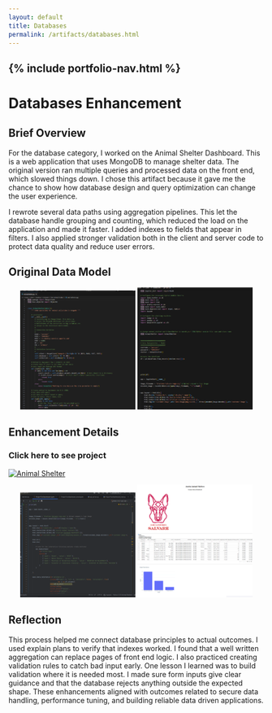 ```yaml
---
layout: default
title: Databases
permalink: /artifacts/databases.html
---
```


{% include portfolio-nav.html %}
---
# Databases Enhancement

## Brief Overview

For the database category, I worked on the Animal Shelter Dashboard. This is a web application that uses MongoDB to manage shelter data. The original version ran multiple queries and processed data on the front end, which slowed things down. I chose this artifact because it gave me the chance to show how database design and query optimization can change the user experience.

I rewrote several data paths using aggregation pipelines. This let the database handle grouping and counting, which reduced the load on the application and made it faster. I added indexes to fields that appear in filters. I also applied stronger validation both in the client and server code to protect data quality and reduce user errors.

## Original Data Model

<p align="center">
  <img src="https://github.com/CrisxEsc/CrisxEsco.github.io/blob/b21587879cd623d88208b2c4f50e4580ecbd12dc/assets/OG_Animal.png" width="45%">
  <img src="https://github.com/CrisxEsc/CrisxEsco.github.io/blob/b21587879cd623d88208b2c4f50e4580ecbd12dc/assets/OG_Dash.png" width="45%">
</p>

## Enhancement Details

### Click here to see project
[![Animal Shelter](https://img.shields.io/badge/GitHub-Animal%20Shelter-181717?logo=github)](https://github.com/CrisxEsc/Animal-Shelter)



<p align="center">
  <img src="https://github.com/CrisxEsc/CrisxEsco.github.io/blob/c170431faea6370e7f68e6c00a9b9216d2ad2598/assets/New_Dash.png" width="45%">
  <img src="https://github.com/CrisxEsc/CrisxEsco.github.io/blob/c294a736c73d756afacf74395e12743d64f62852/assets/AAC.png" width="45%">
</p>



## Reflection
This process helped me connect database principles to actual outcomes. I used explain plans to verify that indexes worked. I found that a well written aggregation can replace pages of front end logic. I also practiced creating validation rules to catch bad input early. One lesson I learned was to build validation where it is needed most. I made sure form inputs give clear guidance and that the database rejects anything outside the expected shape. These enhancements aligned with outcomes related to secure data handling, performance tuning, and building reliable data driven applications.
